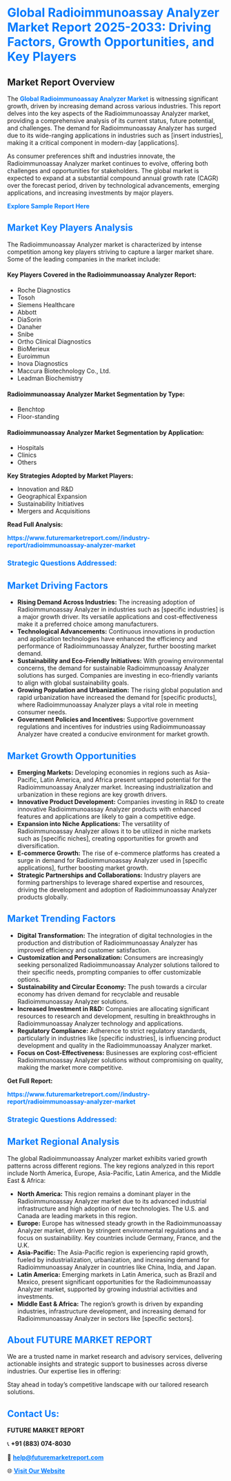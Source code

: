 <h1 style="color: #007BFF;">Global Radioimmunoassay Analyzer Market Report 2025-2033: Driving Factors, Growth Opportunities, and Key Players</h1>

<section id="overview">
<h2>Market Report Overview</h2>
<p>The <a href="https://www.futuremarketreport.com//industry-report/radioimmunoassay-analyzer-market" style="color: #007BFF; text-decoration: none;"><strong>Global Radioimmunoassay Analyzer Market</strong></a> is witnessing significant growth, driven by increasing demand across various industries. This report delves into the key aspects of the Radioimmunoassay Analyzer market, providing a comprehensive analysis of its current status, future potential, and challenges. The demand for Radioimmunoassay Analyzer has surged due to its wide-ranging applications in industries such as [insert industries], making it a critical component in modern-day [applications].</p>
<p>As consumer preferences shift and industries innovate, the Radioimmunoassay Analyzer market continues to evolve, offering both challenges and opportunities for stakeholders. The global market is expected to expand at a substantial compound annual growth rate (CAGR) over the forecast period, driven by technological advancements, emerging applications, and increasing investments by major players.</p>
</section>

<section id="overview">
<p><a href="https://www.futuremarketreport.com//request-sample/reportId=79598" style="color: #007BFF; text-decoration: none;"><strong>Explore Sample Report Here</strong></a></p>
</section>

<section id="key-players">
<h2 style="color: #007BFF;">Market Key Players Analysis</h2>
<p>The Radioimmunoassay Analyzer market is characterized by intense competition among key players striving to capture a larger market share. Some of the leading companies in the market include:</p>
<h4>Key Players Covered in the Radioimmunoassay Analyzer Report:</h4>
<ul><li>Roche Diagnostics</li><li>Tosoh</li><li>Siemens Healthcare</li><li>Abbott</li><li>DiaSorin</li><li>Danaher</li><li>Snibe</li><li>Ortho Clinical Diagnostics</li><li>BioMerieux</li><li>Euroimmun</li><li>Inova Diagnostics</li><li>Maccura Biotechnology Co., Ltd.</li><li>Leadman Biochemistry</li></ul>
<h4>Radioimmunoassay Analyzer Market Segmentation by Type:</h4>
<ul><li>Benchtop</li><li>Floor-standing</li></ul>

<h4>Radioimmunoassay Analyzer Market Segmentation by Application:</h4>
<ul><li>Hospitals</li><li>Clinics</li><li>Others</li></ul>
<p><strong>Key Strategies Adopted by Market Players:</strong></p>
<ul>
<li>Innovation and R&D</li>
<li>Geographical Expansion</li>
<li>Sustainability Initiatives</li>
<li>Mergers and Acquisitions</li>
</ul>
</section>

<section>
<p><strong>Read Full Analysis: </strong></p><a href="https://www.futuremarketreport.com//industry-report/radioimmunoassay-analyzer-market" style="color: #007BFF; text-decoration: none;"><strong>https://www.futuremarketreport.com//industry-report/radioimmunoassay-analyzer-market</strong></a>
<h3 style="color: #007BFF;">Strategic Questions Addressed:</h3>
</section>

<section id="driving-factors">
<h2 style="color: #007BFF;">Market Driving Factors</h2>
<ul>
<li><strong>Rising Demand Across Industries:</strong> The increasing adoption of Radioimmunoassay Analyzer in industries such as [specific industries] is a major growth driver. Its versatile applications and cost-effectiveness make it a preferred choice among manufacturers.</li>
<li><strong>Technological Advancements:</strong> Continuous innovations in production and application technologies have enhanced the efficiency and performance of Radioimmunoassay Analyzer, further boosting market demand.</li>
<li><strong>Sustainability and Eco-Friendly Initiatives:</strong> With growing environmental concerns, the demand for sustainable Radioimmunoassay Analyzer solutions has surged. Companies are investing in eco-friendly variants to align with global sustainability goals.</li>
<li><strong>Growing Population and Urbanization:</strong> The rising global population and rapid urbanization have increased the demand for [specific products], where Radioimmunoassay Analyzer plays a vital role in meeting consumer needs.</li>
<li><strong>Government Policies and Incentives:</strong> Supportive government regulations and incentives for industries using Radioimmunoassay Analyzer have created a conducive environment for market growth.</li>
</ul>
</section>

<section id="growth-opportunities">
<h2 style="color: #007BFF;">Market Growth Opportunities</h2>
<ul>
<li><strong>Emerging Markets:</strong> Developing economies in regions such as Asia-Pacific, Latin America, and Africa present untapped potential for the Radioimmunoassay Analyzer market. Increasing industrialization and urbanization in these regions are key growth drivers.</li>
<li><strong>Innovative Product Development:</strong> Companies investing in R&D to create innovative Radioimmunoassay Analyzer products with enhanced features and applications are likely to gain a competitive edge.</li>
<li><strong>Expansion into Niche Applications:</strong> The versatility of Radioimmunoassay Analyzer allows it to be utilized in niche markets such as [specific niches], creating opportunities for growth and diversification.</li>
<li><strong>E-commerce Growth:</strong> The rise of e-commerce platforms has created a surge in demand for Radioimmunoassay Analyzer used in [specific applications], further boosting market growth.</li>
<li><strong>Strategic Partnerships and Collaborations:</strong> Industry players are forming partnerships to leverage shared expertise and resources, driving the development and adoption of Radioimmunoassay Analyzer products globally.</li>
</ul>
</section>

<section id="trending-factors">
<h2 style="color: #007BFF;">Market Trending Factors</h2>
<ul>
<li><strong>Digital Transformation:</strong> The integration of digital technologies in the production and distribution of Radioimmunoassay Analyzer has improved efficiency and customer satisfaction.</li>
<li><strong>Customization and Personalization:</strong> Consumers are increasingly seeking personalized Radioimmunoassay Analyzer solutions tailored to their specific needs, prompting companies to offer customizable options.</li>
<li><strong>Sustainability and Circular Economy:</strong> The push towards a circular economy has driven demand for recyclable and reusable Radioimmunoassay Analyzer solutions.</li>
<li><strong>Increased Investment in R&D:</strong> Companies are allocating significant resources to research and development, resulting in breakthroughs in Radioimmunoassay Analyzer technology and applications.</li>
<li><strong>Regulatory Compliance:</strong> Adherence to strict regulatory standards, particularly in industries like [specific industries], is influencing product development and quality in the Radioimmunoassay Analyzer market.</li>
<li><strong>Focus on Cost-Effectiveness:</strong> Businesses are exploring cost-efficient Radioimmunoassay Analyzer solutions without compromising on quality, making the market more competitive.</li>
</ul>
</section>

<section>
<p><strong>Get Full Report: </strong></p><a href="https://www.futuremarketreport.com//industry-report/radioimmunoassay-analyzer-market" style="color: #007BFF; text-decoration: none;"><strong>https://www.futuremarketreport.com//industry-report/radioimmunoassay-analyzer-market</strong></a>
<h3 style="color: #007BFF;">Strategic Questions Addressed:</h3>
</section>


<section id="regional-analysis">
<h2 style="color: #007BFF;">Market Regional Analysis</h2>
<p>The global Radioimmunoassay Analyzer market exhibits varied growth patterns across different regions. The key regions analyzed in this report include North America, Europe, Asia-Pacific, Latin America, and the Middle East & Africa:</p>
<ul>
<li><strong>North America:</strong> This region remains a dominant player in the Radioimmunoassay Analyzer market due to its advanced industrial infrastructure and high adoption of new technologies. The U.S. and Canada are leading markets in this region.</li>
<li><strong>Europe:</strong> Europe has witnessed steady growth in the Radioimmunoassay Analyzer market, driven by stringent environmental regulations and a focus on sustainability. Key countries include Germany, France, and the U.K.</li>
<li><strong>Asia-Pacific:</strong> The Asia-Pacific region is experiencing rapid growth, fueled by industrialization, urbanization, and increasing demand for Radioimmunoassay Analyzer in countries like China, India, and Japan.</li>
<li><strong>Latin America:</strong> Emerging markets in Latin America, such as Brazil and Mexico, present significant opportunities for the Radioimmunoassay Analyzer market, supported by growing industrial activities and investments.</li>
<li><strong>Middle East & Africa:</strong> The region’s growth is driven by expanding industries, infrastructure development, and increasing demand for Radioimmunoassay Analyzer in sectors like [specific sectors].</li>
</ul>
</section>

<footer>
<h2 style="color: #007BFF;">About FUTURE MARKET REPORT</h2>
<p>We are a trusted name in market research and advisory services, delivering actionable insights and strategic support to businesses across diverse industries. Our expertise lies in offering:</p>

<p>Stay ahead in today’s competitive landscape with our tailored research solutions.</p>

<h2 style="color: #007BFF;">Contact Us:</h2>
<p><strong>FUTURE MARKET REPORT</strong></p>
<p>📞 <strong>+91 (883) 074-8030</strong></p>
<p>📧 <strong><a href="mailto:help@futuremarketreport.com" style="color: #007BFF;">help@futuremarketreport.com</a></strong></p>
<p>🌐 <strong><a href="https://www.futuremarketreport.com/" style="color: #007BFF;">Visit Our Website</a></strong></p>
</footer>